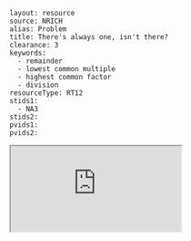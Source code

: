 ````
layout: resource
source: NRICH
alias: Problem
title: There's always one, isn't there?
clearance: 3
keywords:
  - remainder
  - lowest common multiple
  - highest common factor
  - division
resourceType: RT12
stids1:
  - NA3
stids2:
pvids1:
pvids2:

````

<div class="row-fluid">
<iframe src="http://nrich.maths.org/5339?mobile=1" class="span12 nrich-embed"></iframe>
</div>

